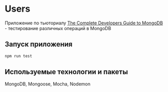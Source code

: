 # Users

Приложение по тьюториалу [The Complete Developers Guide to MongoDB](https://www.udemy.com/course/the-complete-developers-guide-to-mongodb/) - тестирование различных операций в MongoDB

## Запуск приложения

```javascript
npm run test
```

## Используемые технологии и пакеты

MongoDB, Mongoose, Mocha, Nodemon
